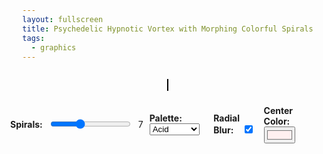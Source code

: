 ```yaml
---
layout: fullscreen
title: Psychedelic Hypnotic Vortex with Morphing Colorful Spirals
tags:
  - graphics
---
```


<style>
    body {
      display: flex;
      flex-direction: column;
      align-items: center;
      justify-content: center;
      height: 100vh;
      margin: 0;
    }
    canvas {
      border: 1px solid black;
    }
    .controls {
      display: flex;
      align-items: center;
      margin-top: 10px;
    }
    .label {
      margin-right: 10px;
      font-weight: bold;
    }
    .slider-value, .dropdown {
      margin-left: 10px;
    }
</style>
<canvas id="vortexCanvas" width="700" height="700"></canvas>
<!-- Controls -->
<div class="controls">
    <span class="label">Spirals:</span>
    <input type="range" id="spiralControl" min="2" max="16" value="7">
    <span id="spiralValue" class="slider-value">7</span>
    <div class="dropdown">
      <label class="label">Palette:</label>
      <select id="paletteSelector">
        <option value="acid">Acid</option>
        <option value="rainbow">Rainbow</option>
        <option value="icefire">Ice & Fire</option>
      </select>
    </div>
    <div class="dropdown">
      <label class="label">Radial Blur:</label>
      <input type="checkbox" id="blurToggle" checked>
    </div>
    <div class="dropdown">
      <label class="label">Center Color:</label>
      <input type="color" id="centerColorPicker" value="#fff0f0">
    </div>
</div>

<script>
    const canvas = document.getElementById('vortexCanvas');
    const ctx = canvas.getContext('2d');
    const W = canvas.width;
    const H = canvas.height;
    const cx = W / 2, cy = H / 2;

    // Spiral/arms settings
    let spiralCount = 7;
    let baseSpiralCount = 7;
    let spiralPhase = 0;

    // Blur toggle
    let radialBlur = true;

    // Center color
    let centerColor = "#fffff0";

    // Palettes
    const palettes = {
      acid: [
        "#39ff14", "#ff007f", "#13e6ff", "#ffe700",
        "#ff00ff", "#00d0ff", "#30ffb7", "#e900ff"
      ],
      rainbow: [
        "#ff0000", "#ffa500", "#ffff00", "#00ff00",
        "#00ffff", "#0000ff", "#8b00ff", "#ff1493", "#ffdd00"
      ],
      icefire: [
        "#0ff0fc", "#31cdff", "#0058ff", "#291a6f",
        "#ff6a00", "#ff2300", "#ffcf00", "#ffe680"
      ]
    };
    let paletteKey = "acid";
    let palette = palettes[paletteKey];

    // Helper to interpolate between two hex colors
    function lerpColor(a, b, t) {
      const ah = +('0x' + a.slice(1)), bh = +('0x' + b.slice(1));
      const ar = (ah >> 16) & 0xff, ag = (ah >> 8) & 0xff, ab = ah & 0xff;
      const br = (bh >> 16) & 0xff, bg = (bh >> 8) & 0xff, bb = bh & 0xff;
      return `rgb(${
        Math.round(ar + (br - ar) * t)
      },${
        Math.round(ag + (bg - ag) * t)
      },${
        Math.round(ab + (bb - ab) * t)
      })`;
    }

    // Helper to blend current frame for fade-with-trail effect
    function fadeCanvas(alpha) {
      ctx.save();
      ctx.globalAlpha = alpha;
      ctx.globalCompositeOperation = "lighter";
      ctx.fillStyle = "#f0f0f1";
      ctx.fillRect(0, 0, W, H);
      ctx.restore();
    }

    // Morphing palette function (cycles hues)
    function shiftPalette(pal, t) {
      return pal.map(hex => {
        let c = +('0x' + hex.slice(1));
        let r = (c >> 16) & 0xff, g = (c >> 8) & 0xff, b = c & 0xff;
        // Shift hue using HSL
        let h, s, l;
        r /= 255, g /= 255, b /= 255;
        let max = Math.max(r,g,b), min = Math.min(r,g,b);
        l = (max+min)/2;
        if(max==min){
          h = s = 0;
        } else {
          let d = max-min;
          s = l > 0.5 ? d/(2-max-min) : d/(max+min);
          switch(max){
            case r: h = (g-b)/d+(g<b?6:0); break;
            case g: h = (b-r)/d+2; break;
            case b: h = (r-g)/d+4; break;
          }
          h /= 6;
        }
        // Morph hue
        h = (h + t) % 1;
        // Convert back to RGB
        let q = l < 0.5 ? l*(1+s) : l+s-l*s;
        let p = 2*l-q;
        function f(n){
          let k=n+1/3;
          if(k<0)k+=1; if(k>1)k-=1;
          if(k<1/6) return p+ (q-p)*6*k;
          if(k<1/2) return q;
          if(k<2/3) return p + (q-p)*(2/3 - k)*6;
          return p;
        }
        r = Math.round(255 * f(h));
        g = Math.round(255 * f(h-1/3));
        b = Math.round(255 * f(h-2/3));
        return `rgb(${r},${g},${b})`;
      });
    }

    // Render vortex
    function drawVortex(time) {
      // Quickly fade trails for a 'smearing' effect
      if(radialBlur) fadeCanvas(0.14);
      else ctx.clearRect(0, 0, W, H);

      // Morph palette
      let t = (time * 0.06) % 1;
      let pal = shiftPalette(palette, t);

      let arms = spiralCount;
      let nLines = 1600;
      let maxR = Math.min(W,H) * 0.46;

      // Spiraling point positions and their morphing radius/angle
      for(let j=0;j<arms;j++) {
        let armPhase = spiralPhase + (j/arms)*Math.PI*2 +
          Math.sin(time*0.004 + j) * 0.4
        ;
        let colorTop = pal[j % pal.length];
        let colorBottom = pal[(j+1)%pal.length];
        for(let i=0; i<nLines; i++) {
          let tR = i / nLines;
          let angle = armPhase +
            tR * Math.PI * 7 +
            Math.cos(Math.sin(time*0.001 + i/220 + j))*0.5 +
            Math.sin(time*0.0016 + (i/66) + j) * 0.15
          ;
          // Radial morphing for wave-vortex effect
          let r =
            maxR * tR
            * (0.62 + 0.12*Math.cos(i/14 + time*0.0013 + j))
            * (1 + 0.13*Math.sin(j + time*0.0021 + i/371))
            + 8 * Math.sin(i/5 + time*0.087)
          ;

          //  Hypnotic center waviness
          if (i < 80) {
            r *= 0.6 + 0.22*Math.cos(time*0.008 + i*0.13 + j*0.4);
          }

          // Animate slight twist
          angle += Math.sin(i/49 + time*0.003 + j*0.32) * 0.11;

          // Final position
          let x = cx + r * Math.cos(angle);
          let y = cy + r * Math.sin(angle);

          let blend = Math.pow(Math.sin(Math.PI*tR), 2.2); // so edges are sharper

          let clr = lerpColor(colorTop, colorBottom, blend);

          ctx.beginPath();
          ctx.arc(x, y, Math.max(0.6, 2-blend*1.5), 0, Math.PI*2);
          ctx.fillStyle = clr;
          ctx.globalAlpha = 0.9;
          ctx.fill();
        }
      }
      ctx.globalAlpha = 1.0;

      // Draw hypnotic morphing center
      let pulse = 24 + Math.sin(time*0.015) * 18 + Math.cos(time*0.03)*7;
      let centerRays = 42 + Math.floor(Math.abs(Math.sin(time*0.013))*17);
      for(let i=0; i<centerRays; i++) {
        let a = (i/centerRays)*Math.PI*2+Math.sin(time*0.01+i)*0.13;
        let r1 = 7 + Math.sin(time*0.08+i)*3;
        let r2 = pulse + Math.cos(time*0.032+i)*2;
        ctx.beginPath();
        ctx.moveTo(cx + r1*Math.cos(a), cy + r1*Math.sin(a));
        ctx.quadraticCurveTo(
          cx, cy,
          cx + r2*Math.cos(a), cy + r2*Math.sin(a)
        );
        ctx.strokeStyle = centerColor;
        ctx.lineWidth = (1.8 + Math.sin(i+time*0.18)*1.2);
        ctx.globalAlpha = 0.20 + 0.40 * Math.abs(Math.cos(i + time*0.07));
        ctx.stroke();
      }
      ctx.globalAlpha = 1.0;
      // Fill center
      ctx.beginPath();
      ctx.arc(cx, cy, pulse*0.62 + 2.5*Math.sin(time*0.026), 0, Math.PI*2);
      ctx.fillStyle = centerColor;
      ctx.globalAlpha = 0.17;
      ctx.fill();
      ctx.globalAlpha = 1.0;
    }

    // Animation loop
    let lastTime = 0;
    function animate(now) {
      let elapsed = now - lastTime;
      lastTime = now;
      let time = now || performance.now();

      spiralPhase += 0.003 * (spiralCount/6);

      // Subtle morph to spiral count -- breathing
      let morph = 0.28*Math.sin(time*0.00058);
      spiralCount = Math.max(2, Math.round(baseSpiralCount + morph));

      drawVortex(time);
      requestAnimationFrame(animate);
    }

    // Controls
    document.getElementById('spiralControl').addEventListener('input', (e)=>{
      baseSpiralCount = parseInt(e.target.value, 10);
      document.getElementById('spiralValue').textContent = baseSpiralCount;
    });
    document.getElementById('paletteSelector').addEventListener('change', (e)=>{
      paletteKey = e.target.value;
      palette = palettes[paletteKey];
    });
    document.getElementById('blurToggle').addEventListener('change', (e)=>{
      radialBlur = e.target.checked;
    });
    document.getElementById('centerColorPicker').addEventListener('input', (e)=>{
      centerColor = e.target.value;
    });

    // Initial center color
    centerColor = document.getElementById('centerColorPicker').value;

    // Start the animation!
    requestAnimationFrame(animate);
</script>
